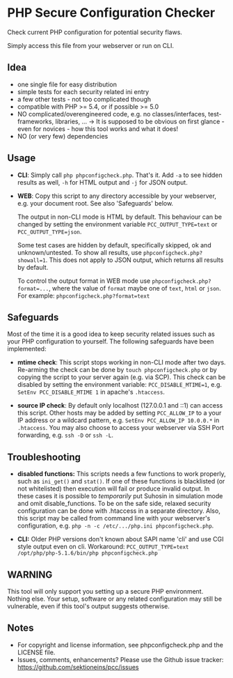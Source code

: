 PHP Secure Configuration Checker
================================

Check current PHP configuration for potential security flaws.

Simply access this file from your webserver or run on CLI.

Idea
----

* one single file for easy distribution
* simple tests for each security related ini entry
* a few other tests - not too complicated though
* compatible with PHP >= 5.4, or if possible >= 5.0
* NO complicated/overengineered code, e.g. no classes/interfaces, test-frameworks, libraries, ... -> It is supposed to be obvious on first glance - even for novices - how this tool works and what it does!
* NO (or very few) dependencies

Usage
-----

* **CLI**: Simply call `php phpconfigcheck.php`. That's it. Add `-a` to see hidden results as well, `-h` for HTML output and `-j` for JSON output.

* **WEB**: Copy this script to any directory accessible by your webserver, e.g. your document root. See also 'Safeguards' below.

  The output in non-CLI mode is HTML by default. This behaviour can be changed by setting the environment variable  `PCC_OUTPUT_TYPE=text` or `PCC_OUTPUT_TYPE=json`.

  Some test cases are hidden by default, specifically skipped, ok and unknown/untested. To show all results, use `phpconfigcheck.php?showall=1`. This does not apply to JSON output, which returns all results by default.

  To control the output format in WEB mode use `phpconfigcheck.php?format=...`, where the value of `format` maybe one of `text`, `html` or `json`. For example: `phpconfigcheck.php?format=text`

Safeguards
----------

Most of the time it is a good idea to keep security related issues such as your PHP configuration to yourself. The following safeguards have been implemented:

* **mtime check**: This script stops working in non-CLI mode after two days. Re-arming the check can be done by `touch phpconfigcheck.php` or by copying the script to your server again (e.g. via SCP). This check can be disabled by setting the environment variable: `PCC_DISABLE_MTIME=1`, e.g. `SetEnv PCC_DISABLE_MTIME 1` in apache's `.htaccess`.

* **source IP check**: By default only localhost (127.0.0.1 and ::1) can access this script. Other hosts may be added by setting `PCC_ALLOW_IP` to a your IP address or a wildcard pattern, e.g. `SetEnv PCC_ALLOW_IP 10.0.0.*` in `.htaccess`. You may also choose to access your webserver via SSH Port forwarding, e.g. `ssh -D` or `ssh -L`.

Troubleshooting
---------------

* **disabled functions:** This scripts needs a few functions to work properly, such as `ini_get()` and `stat()`. If one of these functions is blacklisted (or not whitelisted) then execution will fail or produce invalid output. In these cases it is possible to _temporarily_ put Suhosin in simulation mode and omit disable_functions. To be on the safe side, relaxed security configuration can be done with .htaccess in a separate directory. Also, this script may be called from command line with your webserver's configuration, e.g. `php -n -c /etc/.../php.ini phpconfigcheck.php`.

* **CLI:** Older PHP versions don't known about SAPI name 'cli' and use CGI style output even on cli. Workaround: `PCC_OUTPUT_TYPE=text /opt/php/php-5.1.6/bin/php phpconfigcheck.php`

WARNING
-------

This tool will only support you setting up a secure PHP environment.
Nothing else. Your setup, software or any related configuration may still
be vulnerable, even if this tool's output suggests otherwise.


Notes
-----

* For copyright and license information, see phpconfigcheck.php and the LICENSE file.
* Issues, comments, enhancements? Please use the Github issue tracker:
  https://github.com/sektioneins/pcc/issues

